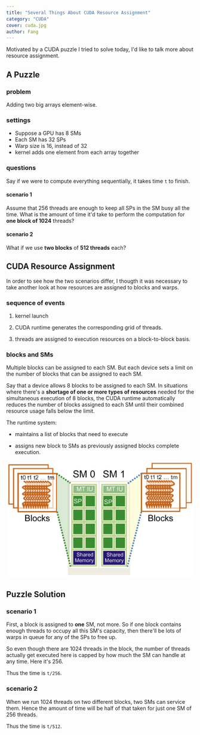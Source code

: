 ```yaml
---
title: "Several Things About CUDA Resource Assignment"
category: "CUDA"
cover: cuda.jpg
author: Fang
---
```


Motivated by a CUDA puzzle I tried to solve today, I'd like to talk more about resource assignment. 

## A Puzzle

### problem

Adding two big arrays element-wise.

### settings

* Suppose a GPU has 8 SMs
* Each SM has 32 SPs
* Warp size is 16, instead of 32
* kernel adds one element from each array together

### questions

Say if we were to compute everything sequentially, it takes time ```t``` to finish.

#### scenario 1

Assume that 256 threads are enough to keep all SPs in the SM busy all the time. What is the amount of time it'd take to perform the computation for **one block of 1024** threads? 

#### scenario 2

What if we use **two blocks** of **512 threads** each?

## CUDA Resource Assignment

In order to see how the two scenarios differ, I thougth it was necessary to take another look at how resources are assigned to blocks and warps.

### sequence of events

1. kernel launch

1. CUDA runtime generates the corresponding grid of threads.

1. threads are assigned to execution resources on a block-to-block basis.

### blocks and SMs

Multiple blocks can be assigned to each SM. But each device sets a limit on the number of blocks that can be assigned to each SM.

Say that a device allows 8 blocks to be assigned to each SM. In situations where there's a **shortage of one or more types of resources** needed for the simultaneous execution of 8 blocks, the CUDA runtime automatically reduces the number of blocks assigned to each SM until their combined resource usage falls below the limit.

The runtime system:

* maintains a list of blocks that need to execute

* assigns new block to SMs as previously assigned blocks complete execution.

![blocks to SM](./blocks.jpg)

## Puzzle Solution

### scenario 1

First, a block is assigned to **one** SM, not more. So if one block contains enough threads to occupy all this SM's capacity, then there'll be lots of warps in queue for any of the SPs to free up.

So even though there are 1024 threads in the block, the number of threads actually get executed here is capped by how much the SM can handle at any time. Here it's 256.

Thus the time is ```t/256```.

### scenario 2

When we run 1024 threads on two different blocks, two SMs can service them. Hence the amount of time will be half of that taken for just one SM of 256 threads. 

Thus the time is ```t/512```.
